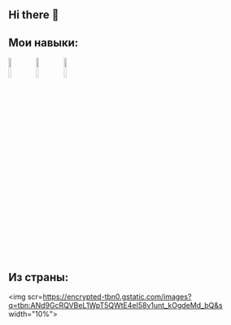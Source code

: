 ## Hi there 👋

## Мои навыки:
<img src=https://storage.tally.so/3a4c5a2e-a412-41b4-bad5-61899c529461/4515839.png width="10%">    <img src=https://storage.tally.so/551f6f1e-00a2-4a15-9c33-b40ca5c84113/Git-Logo-2Color.png width="10%">           <img src=https://storage.tally.so/3f9bac6c-8fd5-40ae-a50b-096d362d2fe8/136443.png width="10%">

## Из страны:
<img scr=https://encrypted-tbn0.gstatic.com/images?q=tbn:ANd9GcRQVBeL1WpT5QWtE4eI58v1unt_kOgdeMd_bQ&s width="10%">
